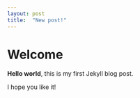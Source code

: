 ```yaml
---
layout: post
title:  "New post!"
---
```


# Welcome

**Hello world**, this is my first Jekyll blog post.

I hope you like it!